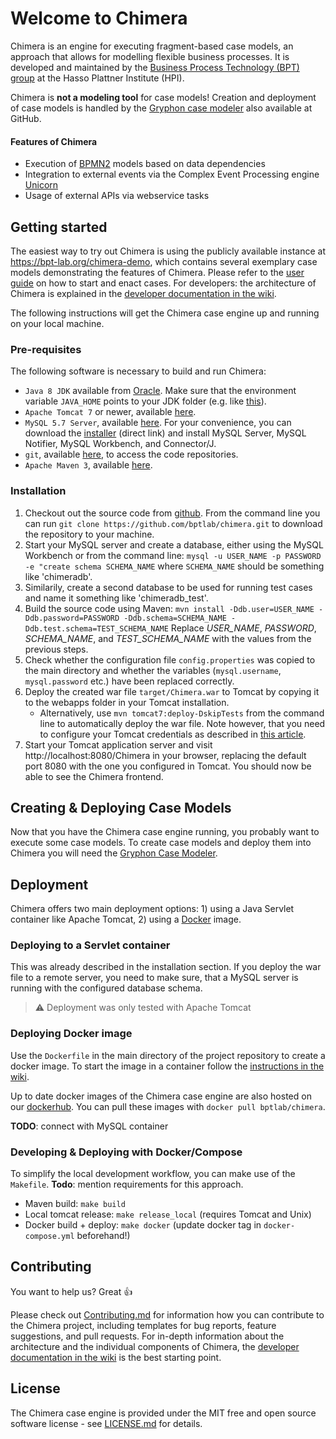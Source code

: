 
# Welcome to Chimera
Chimera is an engine for executing fragment-based case models, an approach that allows for modelling flexible business processes.
It is developed and maintained by the [Business Process Technology (BPT) group](http://bpt.hpi.uni-potsdam.de/Public/) at the Hasso Plattner Institute (HPI).

Chimera is **not a modeling tool** for case models! Creation and deployment of case models is handled by the [Gryphon case modeler](https://github.com/bptlab/gryphon) also available at GitHub.

#### Features of Chimera
* Execution of [BPMN2](http://www.omg.org/spec/BPMN/2.0/) models based on data dependencies
* Integration to external events via the Complex Event Processing engine [Unicorn](https://bpt.hpi.uni-potsdam.de/UNICORN)
* Usage of external APIs via webservice tasks

## Getting started
The easiest way to try out Chimera is using the publicly available instance at https://bpt-lab.org/chimera-demo, which contains several exemplary case models demonstrating the features of Chimera. Please refer to the [user guide](https://bptlab.github.io/chimera) on how to start and enact cases. For developers: the architecture of Chimera is explained in the [developer documentation in the wiki](https://github.com/bptlab/chimera/wiki/DevDoc).

The following instructions will get the Chimera case engine up and running on your local machine.

### Pre-requisites
The following software is necessary to build and run Chimera:

   * `Java 8 JDK` available from [Oracle](http://www.oracle.com/technetwork/java/javase/downloads/jdk8-downloads-2133151.html). Make sure that the environment variable `JAVA_HOME` points to your JDK folder (e.g. like [this](http://www.wikihow.com/Set-Java-Home)).
   * `Apache Tomcat 7` or newer, available [here](https://tomcat.apache.org/download-70.cgi).
   * `MySQL 5.7 Server`, available [here](http://dev.mysql.com/downloads/mysql/). For your convenience, you can download the [installer](https://dev.mysql.com/get/Downloads/MySQLInstaller/mysql-installer-web-community-5.7.23.0.msi) (direct link) and install MySQL Server, MySQL Notifier, MySQL Workbench, and Connector/J. 
   * `git`, available [here](https://git-scm.com/downloads), to access the code repositories.
   * `Apache Maven 3`, available [here](http://maven.apache.org/install.html).

### Installation

   1. Checkout out the source code from [github](http://github.com/bptlab/chimera). From the command line you can run `git clone https://github.com/bptlab/chimera.git` to download the repository to your machine.
   1. Start your MySQL server and create a database, either using the MySQL Workbench or from the command line: `mysql -u USER_NAME -p PASSWORD -e "create schema SCHEMA_NAME` where `SCHEMA_NAME` should be something like 'chimeradb'.
   1. Similarily, create a second database to be used for running test cases and name it something like 'chimeradb_test'.
   1. Build the source code using Maven: `mvn install -Ddb.user=USER_NAME -Ddb.password=PASSWORD -Ddb.schema=SCHEMA_NAME -Ddb.test.schema=TEST_SCHEMA_NAME` Replace *USER_NAME*, *PASSWORD*, *SCHEMA_NAME*, and *TEST_SCHEMA_NAME* with the values from the previous steps.
   1. Check whether the configuration file `config.properties` was copied to the main directory and whether the variables (`mysql.username`, `mysql.password` etc.) have been replaced correctly.
   1. Deploy the created war file `target/Chimera.war` to Tomcat by copying it to the webapps folder in your Tomcat installation.
      * Alternatively, use `mvn tomcat7:deploy-DskipTests` from the command line to automatically deploy the war file. Note however, that you need to configure your Tomcat credentials as described in [this article](http://www.mkyong.com/maven/how-to-deploy-maven-based-war-file-to-tomcat/).
   1. Start your Tomcat application server and visit http://localhost:8080/Chimera in your browser, replacing the default port 8080 with the one you configured in Tomcat. You should now be able to see the Chimera frontend.

## Creating & Deploying Case Models
Now that you have the Chimera case engine running, you probably want to execute some case models. 
To create case models and deploy them into Chimera you will need the [Gryphon Case Modeler](https://github.com/bptlab/gryphon).

## Deployment
Chimera offers two main deployment options: 1) using a Java Servlet container like Apache Tomcat, 2) using a [Docker](https://www.docker.com/) image.

### Deploying to a Servlet container
This was already described in the installation section. 
If you deploy the war file to a remote server, you need to make sure, that a MySQL server is running with the configured database schema.
> :warning: Deployment was only tested with Apache Tomcat

### Deploying Docker image
Use the `Dockerfile` in the main directory of the project repository to create a docker image.
To start the image in a container follow the [instructions in the wiki](https://github.com/bptlab/chimera/wiki/ChimeraConfig#deployment-with-docker).

Up to date docker images of the Chimera case engine are also hosted on our [dockerhub](https://hub.docker.com/r/bptlab/chimera/).
You can pull these images with `docker pull bptlab/chimera`.

**TODO**: connect with MySQL container

### Developing & Deploying with Docker/Compose
To simplify the local development workflow, you can make use of the `Makefile`. 
**Todo**: mention requirements for this approach.

* Maven build: `make build`
* Local tomcat release: `make release_local` (requires Tomcat and Unix)
* Docker build + deploy: `make docker` (update docker tag in `docker-compose.yml` beforehand!)

## Contributing
You want to help us? Great :+1:

Please check out [Contributing.md](CONTRIBUTING.md) for information how you can contribute to the Chimera project, including templates for bug reports, feature suggestions, and pull requests. For in-depth information about the architecture and the individual components of Chimera, the [developer documentation in the wiki](https://github.com/bptlab/chimera/wiki/DevDoc) is the best starting point.

## License 
The Chimera case engine is provided under the MIT free and open source software license - see [LICENSE.md](LICENSE.md) for details.

